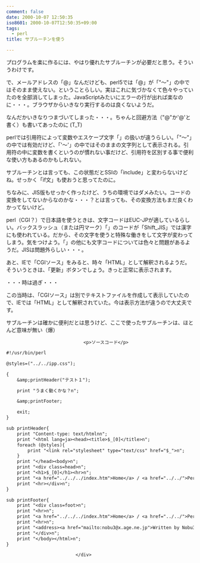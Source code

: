 ```yaml
---
comment: false
date: 2000-10-07 12:50:35
iso8601: 2000-10-07T12:50:35+09:00
tags:
  - perl
title: サブルーチンを使う

---
```


<div class="entry-body">
                                 <p>プログラムを楽に作るには、やはり優れたサブルーチンが必要だと思う。そういうわけです。 </p>

<p>で、メールアドレスの「@」なんだけども、perl5では「@」が「"〜"」の中ではそのまま使えない。ということらしい。実はこれに気づかなくて色々やっていたのを全部消してしまった。JavaScriptみたいにエラーの行が出れば楽なのに・・・。ブラウザからいきなり実行するのは良くないようだ。 </p>

<p>なんだかいきなりつまづいてしまった・・・。ちゃんと回避方法（"@"か'@'と書く）も書いてあったのに (T_T) </p>

<p>perlでは引用符によって変数やエスケープ文字「」の扱いが違うらしい。「"〜"」の中では有効だけど、「'〜'」の中ではそのままの文字列として表示される。引用符の中に変数を書くというのが慣れない事だけど、引用符を区別する事で便利な使い方もあるのかもしれない。 </p>

<p>サブルーチンとは言っても、この状態だとSSIの「include」と変わらないけどね。せっかく「if文」も使おうと思ってたのに。 </p>

<p>ちなみに、JIS版もせっかく作ったけど、うちの環境ではダメみたい。コードの変換をしてないからなのかな・・・？とは言っても、その変換方法もまだ良くわかってないけど。 </p>

<p>perl（CGI？）で日本語を使うときは、文字コードはEUC-JPが適しているらしい。バックスラッシュ（または円マーク）「」のコードが「Shift_JIS」では漢字にも使われている。だから、その文字を使うと特殊な働きをして文字が変わってしまう。気をつけよう。「」の他にも文字コードについては色々と問題があるようだ。JISは問題外らしい・・・。 </p>

<p>あと、IEで「CGIソース」をみると、時々「HTML」として解釈されるようだ。そういうときは、「更新」ボタンでしょう。きっと正常に表示されます。 </p>

<p>・・・時は過ぎ・・・ </p>

<p>この当時は、「CGIソース」は別でテキストファイルを作成して表示していたので、IEでは「HTML」として解釈されていた。今は表示方法が違うので大丈夫です。 </p>

<p>サブルーチンは確かに便利だとは思うけど、ここで使ったサブルーチンは、ほとんど意味が無い（爆）</p>
                              
                                 <p>ソースコード</p>

```default
#!/usr/bin/perl

@styles=("../../ipp.css");

{
    &amp;printHeader("テスト１");

    print "うまく動くかな？n";

    &amp;printFooter;

    exit;
}

sub printHeader{
    print "Content-type: text/htmlnn";
    print "<html lang=ja><head><title>$_[0]</title>n";
    foreach (@styles){
        print "<link rel="stylesheet" type="text/css" href="$_">n";
    }
    print "</head><body>n";
    print "<div class=head>n";
    print "<h1>$_[0]</h1><hr>n";
    print "<a href="../../../index.htm">Home</a> / <a href="../../">Perl</a> / <a href="../">TestCGI Index</a>n";
    print "<hr></div>n";
}

sub printFooter{
    print "<div class=foot>n";
    print "<hr>n";
    print "<a href="../../../index.htm">Home</a> / <a href="../../">Perl</a> / <a href="../">TestCGI Index</a>n";
    print "<hr>n";
    print "<address><a href="mailto:nobu3@x.age.ne.jp">Written by Nobu3</a></address>n";
    print "</div>n";
    print "</body></html>n";
}
```
                              </div>
    	